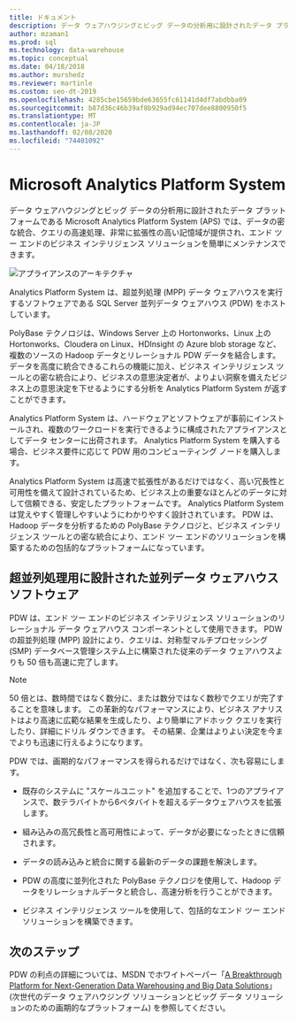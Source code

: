 ```yaml
---
title: ドキュメント
description: データ ウェアハウジングとビッグ データの分析用に設計されたデータ プラットフォームである Microsoft Analytics Platform System (APS) では、データの密な統合、クエリの高速処理、非常に拡張性の高い記憶域が提供され、エンド ツー エンドのビジネス インテリジェンス ソリューションを簡単にメンテナンスできます。
author: mzaman1
ms.prod: sql
ms.technology: data-warehouse
ms.topic: conceptual
ms.date: 04/18/2018
ms.author: murshedz
ms.reviewer: martinle
ms.custom: seo-dt-2019
ms.openlocfilehash: 4285cbe15659bde63655fc61141d4df7abdbba09
ms.sourcegitcommit: b87d36c46b39af8b929ad94ec707dee8800950f5
ms.translationtype: MT
ms.contentlocale: ja-JP
ms.lasthandoff: 02/08/2020
ms.locfileid: "74401092"
---
```

# <a name="microsoft-analytics-platform-system"></a>Microsoft Analytics Platform System

データ ウェアハウジングとビッグ データの分析用に設計されたデータ プラットフォームである Microsoft Analytics Platform System (APS) では、データの密な統合、クエリの高速処理、非常に拡張性の高い記憶域が提供され、エンド ツー エンドのビジネス インテリジェンス ソリューションを簡単にメンテナンスできます。

![アプライアンスのアーキテクチャ](media/architecture-high-level.png "アプライアンスのアーキテクチャ")

Analytics Platform System は、超並列処理 (MPP) データ ウェアハウスを実行するソフトウェアである SQL Server 並列データ ウェアハウス (PDW) をホストしています。

PolyBase テクノロジは、Windows Server 上の Hortonworks、Linux 上の Hortonworks、Cloudera on Linux、HDInsight の Azure blob storage など、複数のソースの Hadoop データとリレーショナル PDW データを結合します。 データを高度に統合できるこれらの機能に加え、ビジネス インテリジェンス ツールとの密な統合により、ビジネスの意思決定者が、よりよい洞察を備えたビジネス上の意思決定を下せるようにする分析を Analytics Platform System が返すことができます。

Analytics Platform System は、ハードウェアとソフトウェアが事前にインストールされ、複数のワークロードを実行できるように構成されたアプライアンスとしてデータ センターに出荷されます。 Analytics Platform System を購入する場合、ビジネス要件に応じて PDW 用のコンピューティング ノードを購入します。

Analytics Platform System は高速で拡張性があるだけではなく、高い冗長性と可用性を備えて設計されているため、ビジネス上の重要なほとんどのデータに対して信頼できる、安定したプラットフォームです。 Analytics Platform System は覚えやすく管理しやすいようにわかりやすく設計されています。 PDW は、Hadoop データを分析するための PolyBase テクノロジと、ビジネス インテリジェンス ツールとの密な統合により、エンド ツー エンドのソリューションを構築するための包括的なプラットフォームになっています。

## <a name="parallel-data-warehouse-software-designed-for-massively-parallel-processing"></a>超並列処理用に設計された並列データ ウェアハウス ソフトウェア

PDW は、エンド ツー エンドのビジネス インテリジェンス ソリューションのリレーショナル データ ウェアハウス コンポーネントとして使用できます。 PDW の超並列処理 (MPP) 設計により、クエリは、対称型マルチプロセッシング (SMP) データベース管理システム上に構築された従来のデータ ウェアハウスよりも 50 倍も高速に完了します。

> [!NOTE]
> 50 倍とは、数時間ではなく数分に、または数分ではなく数秒でクエリが完了することを意味します。 この革新的なパフォーマンスにより、ビジネス アナリストはより高速に広範な結果を生成したり、より簡単にアドホック クエリを実行したり、詳細にドリル ダウンできます。 その結果、企業はよりよい決定を今までよりも迅速に行えるようになります。

PDW では、画期的なパフォーマンスを得られるだけではなく、次も容易にします。

- 既存のシステムに "スケールユニット" を追加することで、1つのアプライアンスで、数テラバイトから6ペタバイトを超えるデータウェアハウスを拡張します。

- 組み込みの高冗長性と高可用性によって、データが必要になったときに信頼されます。

- データの読み込みと統合に関する最新のデータの課題を解決します。

- PDW の高度に並列化された PolyBase テクノロジを使用して、Hadoop データをリレーショナルデータと統合し、高速分析を行うことができます。

- ビジネス インテリジェンス ツールを使用して、包括的なエンド ツー エンド ソリューションを構築できます。

## <a name="next-steps"></a>次のステップ

PDW の利点の詳細については、MSDN でホワイトペーパー「[A Breakthrough Platform for Next-Generation Data Warehousing and Big Data Solutions](https://docs.microsoft.com/previous-versions/sql/sql-server-2012/dn520808%28v=msdn.10%29)」 (次世代のデータ ウェアハウジング ソリューションとビッグ データ ソリューションのための画期的なプラットフォーム) を参照してください。

